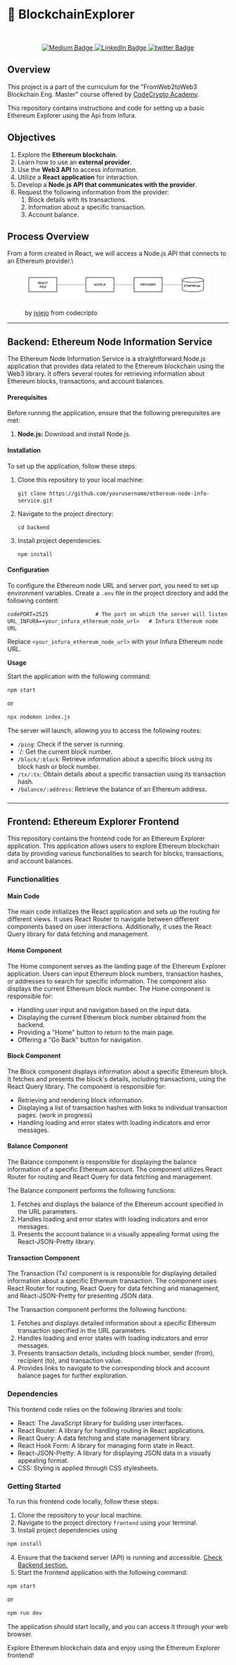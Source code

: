 # 👾 BlockchainExplorer

<div id="header" align="center">
  <figure><img src="https://github.com/cheetah-alo/FaucetAppEthereum/assets/51385472/45416c68-5512-4d6e-98d7-6f5e0db36ffe" alt="" width="100"><figcaption></figcaption></figure>
</div>

<div id="badges" align="center">
  <a href="https://medium.com/@techieesp">
    <img src="https://img.shields.io/badge/Medium-black?style=for-the-badge&logo=medium&logoColor=white" alt="Medium Badge"/>
  </a>
  <a href="https://www.linkedin.com/in/jackybarraza/">
    <img src="https://img.shields.io/badge/LinkedIn-blue?style=for-the-badge&logo=linkedin&logoColor=white" alt="LinkedIn Badge"/>
  </a>
  <a href="https://twitter.com/TechieESP_">
    <img src="https://img.shields.io/badge/twitter-black?style=for-the-badge&logo=X&logoColor=white" alt="twitter Badge"/>
  </a>

</div>

## Overview

This project is a part of the curriculum for the "FromWeb2toWeb3 Blockchain Eng. Master" course offered by [CodeCrypto Academy](https://codecrypto.academy/).

This repository contains instructions and code for setting up a basic Ethereum Explorer using the Api from Infura.&#x20;

## Objectives

1. Explore the **Ethereum blockchain**.
2. Learn how to use an **external provider**.
3. Use the **Web3 API** to access information.
4. Utilize a **React application** for interaction.
5. Develop a **Node.js API that communicates with the provider**.
6. Request the following information from the provider:
   1. Block details with its transactions.
   2. Information about a specific transaction.
   3. Account balance.

## Process Overview

From a form created in React, we will access a Node.js API that connects to an Ethereum provider.\


<figure><img src=".gitbook/assets/processexplorer.png" alt=""><figcaption><p>by <a href="https://github.com/Jviejo">jviejo</a> from codecripto</p></figcaption></figure>

***

## Backend: **Ethereum Node Information Service**

The Ethereum Node Information Service is a straightforward Node.js application that provides data related to the Ethereum blockchain using the Web3 library. It offers several routes for retrieving information about Ethereum blocks, transactions, and account balances.

#### **Prerequisites**

Before running the application, ensure that the following prerequisites are met:

1. **Node.js:** Download and install Node.js.

#### **Installation**

To set up the application, follow these steps:

1.  Clone this repository to your local machine:

    ```shell
    git clone https://github.com/yourusername/ethereum-node-info-service.git
    ```
2.  Navigate to the project directory:

    ```shell
    cd backend
    ```
3.  Install project dependencies:

    ```shell
    npm install
    ```

#### **Configuration**

To configure the Ethereum node URL and server port, you need to set up environment variables. Create a `.env` file in the project directory and add the following content:

```shell
codePORT=2525               # The port on which the server will listen
URL_INFURA=<your_infura_ethereum_node_url>   # Infura Ethereum node URL
```

Replace `<your_infura_ethereum_node_url>` with your Infura Ethereum node URL.

**Usage**

Start the application with the following command:

```shell
npm start
```

or

```bash
npx nodemon index.js
```



The server will launch, allowing you to access the following routes:

* `/ping`: Check if the server is running.
* \`/: Get the current block number.
* `/block/:block`: Retrieve information about a specific block using its block hash or block number.
* `/tx/:tx`: Obtain details about a specific transaction using its transaction hash.
* `/balance/:address`: Retrieve the balance of an Ethereum address.

###

***

## Frontend: **Ethereum Explorer Frontend**

This repository contains the frontend code for an Ethereum Explorer application. This application allows users to explore Ethereum blockchain data by providing various functionalities to search for blocks, transactions, and account balances.



### Functionalities

#### **Main Code**

The main code initializes the React application and sets up the routing for different views. It uses React Router to navigate between different components based on user interactions. Additionally, it uses the React Query library for data fetching and management.

#### **Home Component**

The Home component serves as the landing page of the Ethereum Explorer application. Users can input Ethereum block numbers, transaction hashes, or addresses to search for specific information. The component also displays the current Ethereum block number. The Home component is responsible for:

* Handling user input and navigation based on the input data.
* Displaying the current Ethereum block number obtained from the backend.
* Providing a "Home" button to return to the main page.
* Offering a "Go Back" button for navigation.

#### **Block Component**

The Block component displays information about a specific Ethereum block. It fetches and presents the block's details, including transactions, using the React Query library. The component is responsible for:

* Retrieving and rendering block information.
* Displaying a list of transaction hashes with links to individual transaction pages. (work in progress)
* Handling loading and error states with loading indicators and error messages.

#### **Balance Component**

The Balance component is responsible for displaying the balance information of a specific Ethereum account. The component utilizes React Router for routing and React Query for data fetching and management.

The Balance component performs the following functions:

1. Fetches and displays the balance of the Ethereum account specified in the URL parameters.
2. Handles loading and error states with loading indicators and error messages.
3. Presents the account balance in a visually appealing format using the React-JSON-Pretty library.

#### **Transaction Component**

The Transaction (Tx) component is  is responsible for displaying detailed information about a specific Ethereum transaction. The component uses React Router for routing, React Query for data fetching and management, and React-JSON-Pretty for presenting JSON data.

The Transaction component performs the following functions:

1. Fetches and displays detailed information about a specific Ethereum transaction specified in the URL parameters.
2. Handles loading and error states with loading indicators and error messages.
3. Presents transaction details, including block number, sender (from), recipient (to), and transaction value.
4. Provides links to navigate to the corresponding block and account balance pages for further exploration.

### **Dependencies**

This frontend code relies on the following libraries and tools:

* React: The JavaScript library for building user interfaces.
* React Router: A library for handling routing in React applications.
* React Query: A data fetching and state management library.
* React Hook Form: A library for managing form state in React.
* React-JSON-Pretty: A library for displaying JSON data in a visually appealing format.
* CSS: Styling is applied through CSS stylesheets.

### **Getting Started**

To run this frontend code locally, follow these steps:

1. Clone the repository to your local machine.
2. Navigate to the project directory `frontend` using your terminal.
3. Install project dependencies using&#x20;

```bash
npm install
```

4. Ensure that the backend server (API) is running and accessible. [Check Backend section.](./#configuration)
5. Start the frontend application with the following command:

```shell
npm start
```

or

```bash
npm run dev
```



The application should start locally, and you can access it through your web browser.

Explore Ethereum blockchain data and enjoy using the Ethereum Explorer frontend!







